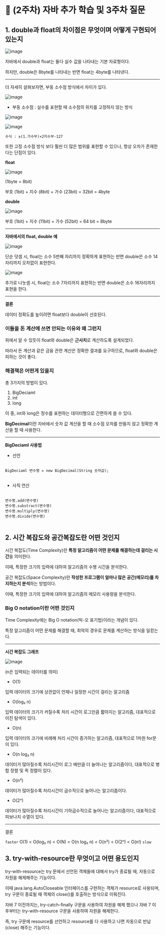 # 📜 (2주차) 자바 추가 학습 및 3주차 질문

## 1. double과 float의 차이점은 무엇이며 어떻게 구현되어 있는지

![image](https://user-images.githubusercontent.com/103405457/232963689-f706209a-2501-427f-9376-14a55a2d5560.png)

자바에서 double과 float는 둘다 실수 값을 나타내는 기본 자료형이다.

하지만, double은 8byte를 나타내는 반면 float는 4byte를 나타낸다.

---

더 자세히 살펴보자면, 부동 소수점 방식에서 차이가 있다.

![image](https://user-images.githubusercontent.com/103405457/232964931-6053bd17-9e94-44e4-a08a-81ec4369076d.png)

- 부동 소수점 : 실수를 표현할 때 소수점의 위치를 고정하지 않는 방식

![image](https://user-images.githubusercontent.com/103405457/232965023-6062bf68-f2b2-41d7-91c2-2f41bd78f43d.png)

![image](https://user-images.githubusercontent.com/103405457/232965042-c00f9cfb-2bee-4af4-bdc7-df50102d6be6.png)

`
수식 : ±(1.가수부)×2지수부-127
`

또한 고정 소수점 방식 보다 훨씬 더 많은 범위를 표현할 수 있으나, 항상 오차가 존재한다는 단점이 있다.

**float**

![image](https://user-images.githubusercontent.com/103405457/232964427-8e4cddb6-48a7-461f-a1ae-fcf2020cc94d.png)

(1byte = 8bit)

부호 (1bit) + 지수 (8bit) + 가수 (23bit) = 32bit = 4byte

**double**

![image](https://user-images.githubusercontent.com/103405457/232965128-0f84033a-a8f5-4004-9fdf-43607b194c85.png)

부호 (1bit) + 지수 (11bit) + 가수 (52bit) = 64 bit = 8byte

---

**자바에서의 float, double 예**

![image](https://user-images.githubusercontent.com/103405457/232965268-d51acd6c-79a9-4632-9541-ceb9533e0fb2.png)

단순 덧셈 시, float는 소수 5번째 자리까지 정확하게 표현하는 반면 double은 소수 14자리까지 오차없이 표현한다.

![image](https://user-images.githubusercontent.com/103405457/232965420-bcfe6712-b7c1-43bf-87f4-e96bdeb475a6.png)

추가로 나눗셈 시, float는 소수 7자리까지 표현하는 반면 double은 소수 16자리까지 표현을 한다.

---

**결론**

데이터 정확도를 높이려면 float보다 double이 선호된다.

### 이들을 돈 계산에 쓰면 안되는 이유와 왜 그런지

위에서 알 수 있듯이 float와 double은 **근사치**로 계산하도록 설계되었다.

따라서 돈 계산과 같은 금융 관련 계산은 정확한 결과를 요구하므로, float와 double은 피하는 것이 좋다.

### 해결책은 어떤게 있을지

총 3가지의 방법이 있다.

1. BigDeciaml
2. int
3. long

이 중, int와 long은 정수를 표현하는 데이터형으로 간편하게 쓸 수 있다.

**BigDecimal**이란 자바에서 숫자 값 계산을 할 때 소수점 오차를 만들지 않고 정확한 계산을 할 때 사용한다.

---

**BigDeciaml 사용법**

- 선언

<pre> <code>
BigDeciaml 변수명 = new BigDecimal(String 숫자값);
</code> </pre>

- 사칙 연산

<pre> <code>
변수명.add(변수명)
변수명.substract(변수명)
변수명.multiply(변수명)
변수명.divide(변수명)
</code> </pre>

## 2. 시간 복잡도와 공간복잡도란 어떤 것인지

시간 복잡도(Time Complexity)란 **특정 알고리즘이 어떤 문제를 해결하는데 걸리는 시간**을 의미한다.

이때, 특정한 크기의 입력에 대하여 알고리즘의 수행 시간을 분석한다.

공간 복잡도(Space Complexity)란 **작성한 프로그램이 얼마나 많은 공간(메모리)를 차지하는지 분석**하는 방법이다.

이때, 특정한 크기의 입력에 대하여 알고리즘의 메모리 사용량을 분석한다.

### Big O notation이란 어떤 것인지

Time Complexity에는 Big O notation(빅-오 표기법)이라는 개념이 있다.

특정 알고리즘이 어떤 문제를 해결할 때, 최악의 경우로 문제를 계산하는 방식을 일컫는다.

---

**시간 복잡도 그래프**

![image](https://user-images.githubusercontent.com/103405457/232967273-b0928448-4055-4fcb-b905-1b3b2ca31bb0.png)

(n은 입력되는 데이터를 의미)

- O(1)

입력 데이터의 크기에 상관없이 언제나 일정한 시간이 걸리는 알고리즘

- O(log₂ n)

입력 데이터의 크기가 커질수록 처리 시간이 로그만큼 짧아지는 알고리즘, 대표적으로 이진 탐색이 있다.

- O(n)

입력 데이터의 크기에 비례해 처리 시간이 증가하는 알고리즘, 대표적으로 1차원 for문이 있다.

- O(n log₂ n)

데이터가 많아질수록 처리시간이 로그 배만큼 더 늘어나는 알고리즘이다, 대표적으로 병합 정렬 및 퀵 정렬이 있다.

- O(n²)

데이터가 많아질수록 처리시간이 급수적으로 늘어나는 알고리즘이다.

- O(2ⁿ)

데이터가 많아질수록 처리시간이 기하급수적으로 늘어나는 알고리즘이다, 대표적으로 피보나치 수열이 있다.

---

결론

`faster` O(1) < O(log₂ n) < O(N) < O(n log₂ n) < O(n²) < O(2ⁿ) < O(n!) `slow`

## 3. try-with-resource란 무엇이고 어떤 용도인지

try-with-resource는 try 문에서 선언된 객체들에 대해서 try가 종료될 때, 자동으로 자원을 해제해주는 기능이다.

이때 java.lang.AutoCloseable 인터페이스를 구현하는 객체가 resource로 사용되며, try 구문이 종료될 때 객체의 close()를 호출하는 방식으로 이뤄진다.

자바 7 이전까지는, try-catch-finally 구문을 사용하여 자원을 해제 했으나 자바 7 이후부터는 try-with-resource 구문을 사용하여 자원을 해제한다.

즉, try 구문에 resource를 선언하고 resource를 다 사용하고 나면 자동으로 반납(close) 해주는 기능이다.
